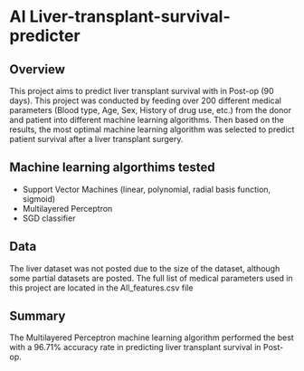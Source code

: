 # AI Liver-transplant-survival-predicter

## Overview
This project aims to predict liver transplant survival with in Post-op (90 days). This project was conducted by feeding over 200 different medical parameters (Blood type, Age, Sex, History of drug use, etc.) from the donor and patient into different machine learning algorithms. Then based on the results, the most optimal machine learning algorithm was selected to predict patient survival after a liver transplant surgery.


## Machine learning algorthims tested
- Support Vector Machines (linear, polynomial, radial basis function, sigmoid)
- Multilayered Perceptron
- SGD classifier

## Data
The liver dataset was not posted due to the size of the dataset, although some partial datasets are posted.
The full list of medical parameters used in this project are located in the All_features.csv file

## Summary
The Multilayered Perceptron machine learning algorithm performed the best with a 96.71% accuracy rate in predicting liver transplant survival in Post-op.


